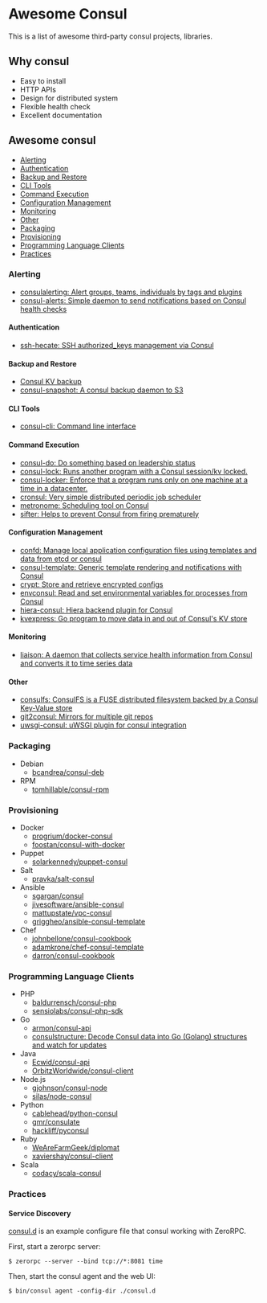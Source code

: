 
# Awesome Consul

This is a list of awesome third-party consul projects, libraries.

## Why consul

+ Easy to install
+ HTTP APIs
+ Design for distributed system
+ Flexible health check
+ Excellent documentation

## Awesome consul

+ [Alerting](#alerting)
+ [Authentication](#authentication)
+ [Backup and Restore](#backup-and-restore)
+ [CLI Tools](#cli-tools)
+ [Command Execution](#command-execution)
+ [Configuration Management](#configuration-management)
+ [Monitoring](#monitoring)
+ [Other](#other)
+ [Packaging](#packaging)
+ [Provisioning](#provisioning)
+ [Programming Language Clients](#programming-language-clients)
+ [Practices](#practices)

### Alerting

+ [consulalerting: Alert groups, teams, individuals by tags and plugins](https://github.com/jrxFive/consulalerting)
+ [consul-alerts: Simple daemon to send notifications based on Consul health checks](https://github.com/AcalephStorage/consul-alerts)

#### Authentication

+ [ssh-hecate: SSH authorized_keys management via Consul](https://github.com/ncfritz/ssh-hecate)

#### Backup and Restore

+ [Consul KV backup](https://github.com/kailunshi/consul-backup)
+ [consul-snapshot: A consul backup daemon to S3](https://github.com/pshima/consul-snapshot)

#### CLI Tools

+ [consul-cli: Command line interface](https://github.com/CiscoCloud/consul-cli)

#### Command Execution

+ [consul-do: Do something based on leadership status](https://github.com/zeroXten/consul-do)
+ [consul-lock: Runs another program with a Consul session/kv locked.](https://github.com/fujiwara/consul-lock)
+ [consul-locker: Enforce that a program runs only on one machine at a time in a datacenter.](https://github.com/fidian/consul-locker)
+ [cronsul: Very simple distributed periodic job scheduler](https://github.com/EvanKrall/cronsul)
+ [metronome: Scheduling tool on Consul](https://github.com/cloudconductor/metronome)
+ [sifter: Helps to prevent Consul from firing prematurely](https://github.com/darron/sifter)

#### Configuration Management

+ [confd: Manage local application configuration files using templates and data from etcd or consul
](https://github.com/kelseyhightower/confd)
+ [consul-template: Generic template rendering and notifications with Consul](https://github.com/hashicorp/consul-template)
+ [crypt: Store and retrieve encrypted configs](https://github.com/xordataexchange/crypt)
+ [envconsul: Read and set environmental variables for processes from Consul](https://github.com/hashicorp/envconsul)
+ [hiera-consul: Hiera backend plugin for Consul](https://github.com/lynxman/hiera-consul)
+ [kvexpress: Go program to move data in and out of Consul's KV store](https://github.com/DataDog/kvexpress)

#### Monitoring

+ [liaison: A daemon that collects service health information from Consul and converts it to time series data](https://github.com/cruatta/liaison)

#### Other

+ [consulfs: ConsulFS is a FUSE distributed filesystem backed by a Consul Key-Value store](https://github.com/bwester/consulfs)
+ [git2consul: Mirrors for multiple git repos](https://github.com/Cimpress-MCP/git2consul)
+ [uwsgi-consul: uWSGI plugin for consul integration](https://github.com/unbit/uwsgi-consul)

### Packaging

+ Debian
    + [bcandrea/consul-deb](https://github.com/bcandrea/consul-deb)
+ RPM
    + [tomhillable/consul-rpm](https://github.com/tomhillable/consul-rpm)

### Provisioning

+ Docker
    + [progrium/docker-consul](https://github.com/progrium/docker-consul)
    + [foostan/consul-with-docker](https://github.com/foostan/consul-with-docker)
+ Puppet
    + [solarkennedy/puppet-consul](https://github.com/solarkennedy/puppet-consul)
+ Salt
    + [pravka/salt-consul](https://github.com/pravka/salt-consul)
+ Ansible
    + [sgargan/consul](https://github.com/sgargan/consul)
    + [jivesoftware/ansible-consul](https://github.com/jivesoftware/ansible-consul)
    + [mattupstate/vpc-consul](https://github.com/mattupstate/vpc-consul)
    + [griggheo/ansible-consul-template](https://github.com/griggheo/ansible-consul-template)
+ Chef
    + [johnbellone/consul-cookbook](https://github.com/johnbellone/consul-cookbook)
    + [adamkrone/chef-consul-template](https://github.com/adamkrone/chef-consul-template)
    + [darron/consul-cookbook](https://github.com/darron/consul-cookbook)

### Programming Language Clients

+ PHP
    + [baldurrensch/consul-php](https://github.com/baldurrensch/consul-php)
    + [sensiolabs/consul-php-sdk](https://github.com/sensiolabs/consul-php-sdk)
+ Go
    + [armon/consul-api](https://github.com/armon/consul-api)
    + [consulstructure: Decode Consul data into Go (Golang) structures and watch for updates](https://github.com/mitchellh/consulstructure)
+ Java
    + [Ecwid/consul-api](https://github.com/Ecwid/consul-api)
    + [OrbitzWorldwide/consul-client](https://github.com/OrbitzWorldwide/consul-client)
+ Node.js
    + [gjohnson/consul-node](https://github.com/gjohnson/consul-node)
    + [silas/node-consul](https://github.com/silas/node-consul)
+ Python
    + [cablehead/python-consul](https://github.com/cablehead/python-consul)
    + [gmr/consulate](https://github.com/gmr/consulate)
    + [hackliff/pyconsul](https://github.com/hackliff/pyconsul)
+ Ruby
    + [WeAreFarmGeek/diplomat](https://github.com/WeAreFarmGeek/diplomat)
    + [xaviershay/consul-client](https://github.com/xaviershay/consul-client)
+ Scala
    + [codacy/scala-consul](https://github.com/codacy/scala-consul)

### Practices

#### Service Discovery

[consul.d](consul.d) is an example configure file that consul working with ZeroRPC.

First, start a zerorpc server:

```
$ zerorpc --server --bind tcp://*:8081 time
```

Then, start the consul agent and the web UI:

```
$ bin/consul agent -config-dir ./consul.d
```
